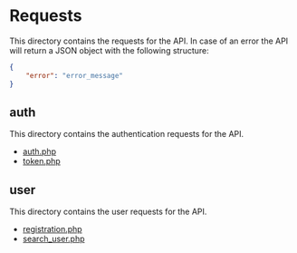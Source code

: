 # Requests
This directory contains the requests for the API.
In case of an error the API will return a JSON object with the following structure:
```json
{
    "error": "error_message"
}
```


## auth
This directory contains the authentication requests for the API.
- [auth.php](auth/auth.php)
- [token.php](auth/token.php)

## user
This directory contains the user requests for the API.
- [registration.php](user/registration.php)
- [search_user.php](user/search_user.php)